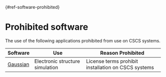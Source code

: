 [](){#ref-software-prohibited}
# Prohibited software

The use of the following applications prohibited from use on CSCS systems.

| Software | Use | Reason Prohibited |
| ---      | --- | ---               |
| [Gaussian](https://gaussian.com/) | Electronic structure simulation | License terms prohibit installation on CSCS systems |


